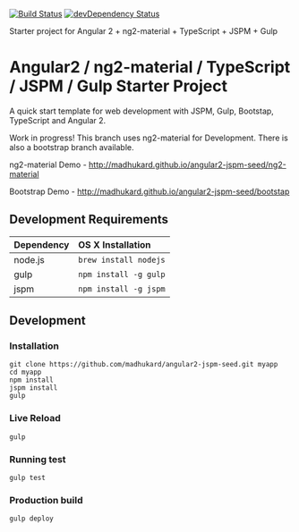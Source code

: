 [![Build Status](https://travis-ci.org/madhukard/angular2-jspm-seed.svg?branch=master)](https://travis-ci.org/madhukard/angular2-jspm-seed)
[![devDependency Status](https://david-dm.org/madhukard/angular2-jspm-seed/dev-status.svg)](https://david-dm.org/madhukard/angular2-jspm-seed#info=devDependencies)

Starter project for Angular 2 + ng2-material + TypeScript + JSPM + Gulp

# Angular2 / ng2-material / TypeScript / JSPM / Gulp Starter Project
 
A quick start template for web development with JSPM, Gulp, Bootstap, TypeScript and Angular 2. 

Work in progress! This branch uses ng2-material for Development. There is also a bootstrap branch available.

ng2-material Demo - http://madhukard.github.io/angular2-jspm-seed/ng2-material

Bootstrap Demo - http://madhukard.github.io/angular2-jspm-seed/bootstap

## Development Requirements

|Dependency|OS X Installation|
|:--|:--|
|node.js|`brew install nodejs`|
|gulp|`npm install -g gulp`|
|jspm|`npm install -g jspm`|

## Development

### Installation

```
git clone https://github.com/madhukard/angular2-jspm-seed.git myapp
cd myapp
npm install
jspm install
gulp
```

### Live Reload

`gulp`

### Running test

`gulp test`

### Production build

`gulp deploy`

